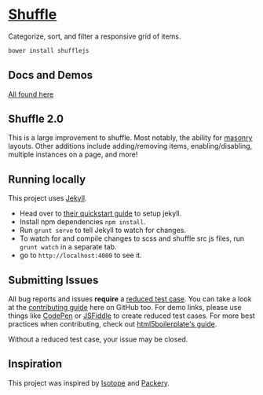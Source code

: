 # [Shuffle](http://vestride.github.io/Shuffle)
Categorize, sort, and filter a responsive grid of items.

```bash
bower install shufflejs
```

## Docs and Demos
[All found here](http://vestride.github.io/Shuffle)

## Shuffle 2.0
This is a large improvement to shuffle. Most notably, the ability for [masonry](http://masonry.desandro.com) layouts. Other additions include adding/removing items, enabling/disabling, multiple instances on a page, and more!

## Running locally
This project uses [Jekyll](http://jekyllrb.com/).
* Head over to [their quickstart guide](http://jekyllrb.com/docs/quickstart/) to setup jekyll.
* Install npm dependencies `npm install`.
* Run `grunt serve` to tell Jekyll to watch for changes.
* To watch for and compile changes to scss and shuffle src js files, run `grunt watch` in a separate tab.
* go to `http://localhost:4000` to see it.

## Submitting Issues
All bug reports and issues **require** a [reduced test case](http://css-tricks.com/reduced-test-cases/). You can take a look at the [contributing guide](https://guides.github.com/overviews/os-contributing/#contributing) here on GitHub too. For demo links, please use things like [CodePen](http://codepen.io/) or [JSFiddle](http://jsfiddle.net/) to create reduced test cases. For more best practices when contributing, check out [html5boilerplate's guide](https://github.com/h5bp/html5-boilerplate/blob/master/CONTRIBUTING.md).

Without a reduced test case, your issue may be closed.

## Inspiration
This project was inspired by [Isotope](http://isotope.metafizzy.co/) and [Packery](http://packery.metafizzy.co/).
